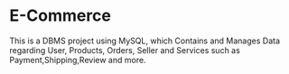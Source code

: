 # E-Commerce
This is a DBMS project using MySQL, which Contains and Manages Data regarding User, Products, Orders, Seller and Services such as Payment,Shipping,Review and more.
